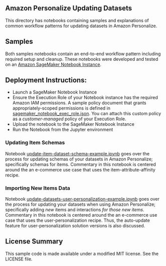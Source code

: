 Amazon Personalize Updating Datasets
---

This directory has notebooks containing samples and explanations of common workflow patterns for updating datasets in Amazon Personalize. 

## Samples
Both samples notebooks contain an end-to-end workflow pattern including required setup and cleanup. These notebooks were developed and tested on an [Amazon SageMaker Notebook Instance](https://docs.aws.amazon.com/sagemaker/latest/dg/nbi.html).

## Deployment Instructions:
- Launch a SageMaker Notebook Instance
- Ensure the Execution Role of your Notebook instance has the required Amazon IAM permissions. A sample policy document that grants appropriately-scoped permissions is defined in [sagemaker_notebook_exec_role.json](sagemaker_notebook_exec_role.json). You can attach this custom policy as a *customer-managed* policy of your Execution Role.
- Upload the notebook to the SageMaker Notebook Instance
- Run the Notebook from the Jupyter environment

### Updating Item Schemas 

Notebook [update-item-dataset-schema-example.ipynb](update-item-dataset-schema-example.ipynb) goes over the process for updating schemas of your datasets in Amazon Personalize; specifically schemas for items. Commentary in this notebook is centered around the an e-commerce use case that uses the item-attribute-affinity recipe.

### Importing New Items Data

Notebook [update-datasets-user-personalization-example.ipynb](update-datasets-user-personalization-example.ipynb) goes over the process for updating your datasets when using Amazon Personalize; specifically adding *new* items and interactions *for those new items*. Commentary in this notebook is centered around the an e-commerce use case that uses the user-personalization recipe. Thus, the auto-update feature for user-personalization solution versions is also discussed.


## License Summary

This sample code is made available under a modified MIT license. See the LICENSE file.
